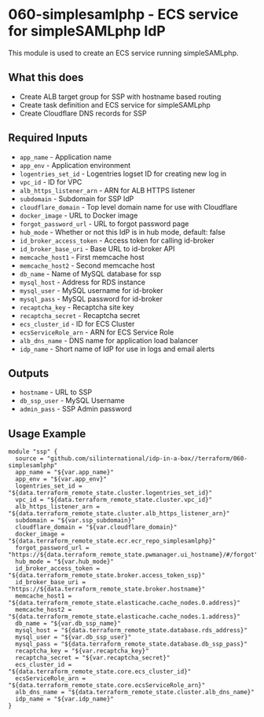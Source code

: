 # 060-simplesamlphp - ECS service for simpleSAMLphp IdP
This module is used to create an ECS service running simpleSAMLphp. 

## What this does

 - Create ALB target group for SSP with hostname based routing
 - Create task definition and ECS service for simpleSAMLphp
 - Create Cloudflare DNS records for SSP

## Required Inputs

 - `app_name` - Application name
 - `app_env` - Application environment
 - `logentries_set_id` - Logentries logset ID for creating new log in
 - `vpc_id` - ID for VPC
 - `alb_https_listener_arn` - ARN for ALB HTTPS listener
 - `subdomain` - Subdomain for SSP IdP
 - `cloudflare_domain` - Top level domain name for use with Cloudflare
 - `docker_image` - URL to Docker image
 - `forgot_password_url` - URL to forgot password page
 - `hub_mode` - Whether or not this IdP is in hub mode, default: false
 - `id_broker_access_token` - Access token for calling id-broker
 - `id_broker_base_uri` - Base URL to id-broker API
 - `memcache_host1` - First memcache host
 - `memcache_host2` - Second memcache host
 - `db_name` - Name of MySQL database for ssp
 - `mysql_host` - Address for RDS instance
 - `mysql_user` - MySQL username for id-broker
 - `mysql_pass` - MySQL password for id-broker
 - `recaptcha_key` - Recaptcha site key
 - `recaptcha_secret` - Recaptcha secret
 - `ecs_cluster_id` - ID for ECS Cluster
 - `ecsServiceRole_arn` - ARN for ECS Service Role
 - `alb_dns_name` - DNS name for application load balancer 
 - `idp_name` - Short name of IdP for use in logs and email alerts

## Outputs

 - `hostname` - URL to SSP
 - `db_ssp_user` - MySQL Username
 - `admin_pass` - SSP Admin password

## Usage Example

```hcl
module "ssp" {
  source = "github.com/silinternational/idp-in-a-box//terraform/060-simplesamlphp"
  app_name = "${var.app_name}"
  app_env = "${var.app_env}"
  logentries_set_id = "${data.terraform_remote_state.cluster.logentries_set_id}"
  vpc_id = "${data.terraform_remote_state.cluster.vpc_id}"
  alb_https_listener_arn = "${data.terraform_remote_state.cluster.alb_https_listener_arn}"
  subdomain = "${var.ssp_subdomain}"
  cloudflare_domain = "${var.cloudflare_domain}"
  docker_image = "${data.terraform_remote_state.ecr.ecr_repo_simplesamlphp}"
  forgot_password_url = "https://${data.terraform_remote_state.pwmanager.ui_hostname}/#/forgot"
  hub_mode = "${var.hub_mode}"
  id_broker_access_token = "${data.terraform_remote_state.broker.access_token_ssp}"
  id_broker_base_uri = "https://${data.terraform_remote_state.broker.hostname}"
  memcache_host1 = "${data.terraform_remote_state.elasticache.cache_nodes.0.address}"
  memcache_host2 = "${data.terraform_remote_state.elasticache.cache_nodes.1.address}"
  db_name = "${var.db_ssp_name}"
  mysql_host = "${data.terraform_remote_state.database.rds_address}"
  mysql_user = "${var.db_ssp_user}"
  mysql_pass = "${data.terraform_remote_state.database.db_ssp_pass}"
  recaptcha_key = "${var.recaptcha_key}"
  recaptcha_secret = "${var.recaptcha_secret}"  
  ecs_cluster_id = "${data.terraform_remote_state.core.ecs_cluster_id}"
  ecsServiceRole_arn = "${data.terraform_remote_state.core.ecsServiceRole_arn}"
  alb_dns_name = "${data.terraform_remote_state.cluster.alb_dns_name}"
  idp_name = "${var.idp_name}"
}
```
